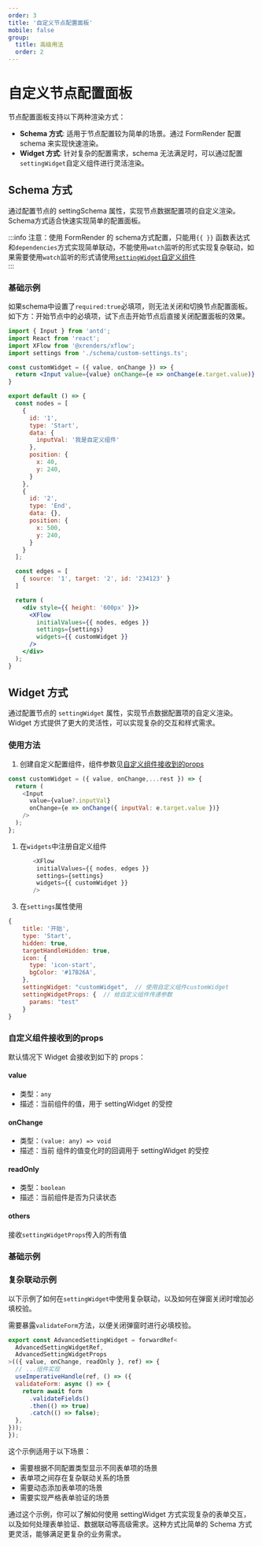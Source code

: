```yaml
---
order: 3
title: '自定义节点配置面板'
mobile: false
group: 
  title: 高级用法
  order: 2
---
```


# 自定义节点配置面板
节点配置面板支持以下两种渲染方式：

- **Schema 方式**: 适用于节点配置较为简单的场景。通过 FormRender 配置 schema 来实现快速渲染。
- **Widget 方式**: 针对复杂的配置需求，schema 无法满足时，可以通过配置`settingWidget`自定义组件进行灵活渲染。

## Schema 方式
通过配置节点的 settingSchema 属性，实现节点数据配置项的自定义渲染。Schema方式适合快速实现简单的配置面板。

:::info
注意：使用 FormRender 的 schema方式配置，只能用`{{ }}` 函数表达式和`dependencies`方式实现简单联动，不能使用`watch`监听的形式实现复杂联动，如果需要使用`watch`监听的形式请使用[`settingWidget`自定义组件](#widget-方式)  
:::
 
### 基础示例
如果schema中设置了`required:true`必填项，则无法关闭和切换节点配置面板。如下方：开始节点中的必填项，试下点击开始节点后直接关闭配置面板的效果。

```jsx
import { Input } from 'antd';
import React from 'react';
import XFlow from '@xrenders/xflow';
import settings from './schema/custom-settings.ts';

const customWidget = ({ value, onChange }) => {
  return <Input value={value} onChange={e => onChange(e.target.value)} />
}

export default () => {
  const nodes = [
    {
      id: '1',
      type: 'Start',
      data: {
        inputVal: '我是自定义组件'
      },
      position: {
        x: 40,
        y: 240,
      }
    },
    {
      id: '2',
      type: 'End',
      data: {},
      position: {
        x: 500,
        y: 240,
      }
    }
  ];

  const edges = [
    { source: '1', target: '2', id: '234123' }
  ]

  return (
    <div style={{ height: '600px' }}>
      <XFlow
        initialValues={{ nodes, edges }}
        settings={settings}
        widgets={{ customWidget }}
      />
    </div>
  );
}
```

## Widget 方式
通过配置节点的 `settingWidget` 属性，实现节点数据配置项的自定义渲染。Widget 方式提供了更大的灵活性，可以实现复杂的交互和样式需求。

### 使用方法

1. 创建自定义配置组件，组件参数见[自定义组件接收到的props](#自定义组件接收到的props)
```js
const customWidget = ({ value, onChange,...rest }) => {
  return (
    <Input
      value={value?.inputVal}
      onChange={e => onChange({ inputVal: e.target.value })}
    />
  );
};
```
1. 在`widgets`中注册自定义组件
```js
       <XFlow
        initialValues={{ nodes, edges }}
        settings={settings}
        widgets={{ customWidget }}
       />

```
3. 在`settings`属性使用
```js
{
    title: '开始',
    type: 'Start',
    hidden: true,
    targetHandleHidden: true,
    icon: {
      type: 'icon-start',
      bgColor: '#17B26A',
    },
    settingWidget: "customWidget",  // 使用自定义组件customWidget
    settingWidgetProps: {  // 给自定义组件传递参数
      params: "test"
    }
}

```

### 自定义组件接收到的props
默认情况下 Widget 会接收到如下的 props：

#### value
- 类型：`any`
- 描述：当前组件的值，用于 settingWidget 的受控

#### onChange
- 类型：`(value: any) => void`
- 描述：当前 组件的值变化时的回调用于 settingWidget 的受控

#### readOnly
- 类型：`boolean`
- 描述：当前组件是否为只读状态

#### others
接收`settingWidgetProps`传入的所有值

### 基础示例
<code src="./demo/custom-flow/index.tsx"></code>

### 复杂联动示例
以下示例了如何在`settingWidget`中使用复杂联动，以及如何在弹窗关闭时增加必填校验。

需要暴露`validateForm`方法，以便关闭弹窗时进行必填校验。
```js
export const AdvancedSettingWidget = forwardRef<
  AdvancedSettingWidgetRef,
  AdvancedSettingWidgetProps
>(({ value, onChange, readOnly }, ref) => {
  // ...组件实现
  useImperativeHandle(ref, () => ({
  validateForm: async () => {
    return await form
      .validateFields()
      .then(() => true)
      .catch(() => false);
  },
}));
});
```

<code src="./demo/custom-flow/advancedLinkageCase"></code>

这个示例适用于以下场景：

- 需要根据不同配置类型显示不同表单项的场景
- 表单项之间存在复杂联动关系的场景
- 需要动态添加表单项的场景
- 需要实现严格表单验证的场景

通过这个示例，你可以了解如何使用 settingWidget 方式实现复杂的表单交互，以及如何处理表单验证、数据联动等高级需求。这种方式比简单的 Schema 方式更灵活，能够满足更复杂的业务需求。
